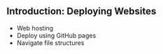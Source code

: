 ## Introduction: Deploying Websites

- Web hosting
- Deploy using GitHub pages
- Navigate file structures

